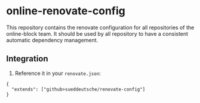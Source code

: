 # online-renovate-config

This repository contains the renovate configuration for all repositories of the online-block team. It should be used by all repository to have a consistent automatic dependency management.

## Integration

1. Reference it in your `renovate.json`:
```
{
  "extends": ["github>sueddeutsche/renovate-config"]
}
```
